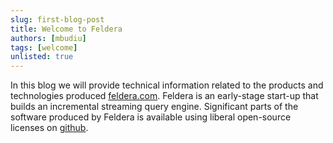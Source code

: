 ```yaml
---
slug: first-blog-post
title: Welcome to Feldera
authors: [mbudiu]
tags: [welcome]
unlisted: true
---
```


In this blog we will provide technical information related to the
products and technologies produced [feldera.com](www.feldera.com).
Feldera is an early-stage start-up that builds an incremental
streaming query engine.  Significant parts of the software produced by
Feldera is available using liberal open-source licenses on
[github](github.com/feldera/dbsp).


